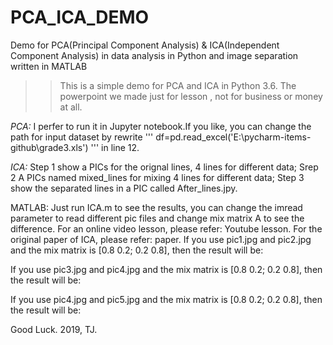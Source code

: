 # PCA_ICA_DEMO
Demo for PCA(Principal Component Analysis) &amp; ICA(Independent Component Analysis) in data analysis in Python and image separation written in MATLAB 

>>This is a simple demo for PCA and ICA in Python 3.6.
The powerpoint we made just for lesson , not for business or money at all.

_*PCA:*_
I perfer to run it in Jupyter notebook.If you like, you can change the path for input dataset by rewrite 
'''
df=pd.read_excel('E:\pycharm-items-github\grade3.xls')
'''
in line 12.

_*ICA:*_
Step 1 show a PICs for the orignal lines, 4 lines for different data;
Srep 2 A PICs named mixed_lines for mixing 4 lines for different data;
Step 3 show the separated lines in a PIC called After_lines.jpy.



MATLAB:
Just run ICA.m to see the results, you can change the imread parameter to read different pic files and change mix matrix A to see the difference.
For an online video lesson, please refer: Youtube lesson.
For the original paper of ICA, please refer: paper.
If you use pic1.jpg and pic2.jpg and the mix matrix is [0.8 0.2; 0.2 0.8], then the result will be:

If you use pic3.jpg and pic4.jpg and the mix matrix is [0.8 0.2; 0.2 0.8], then the result will be:

If you use pic4.jpg and pic5.jpg and the mix matrix is [0.8 0.2; 0.2 0.8], then the result will be:

Good Luck.
2019, TJ.
